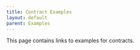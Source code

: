 ```yaml
---
title: Contract Examples
layout: default
parent: Examples
---
```


This page contains links to examples for contracts.

